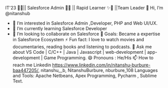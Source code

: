 IT'23 👨‍🎓|| Salesforce Admin 👨‍💻 || Rapid Learner ✨🧠 ||Team Leader 
👋 Hi, I’m @nitanshub
- 👀 I’m interested in Salesforce Admin ,Developer, PHP and Web UI/UX.
- 🌱 I’m currently learning Salesforce Developer
- 💞️ I’m looking to collaborate on Salesforce
🥅 Goals: Became a expertise in Salesforce Ecosystem 
⚡ Fun fact: I love to watch movies and documentaries, reading books and listening to podcasts.
💭 Ask me about VS Code | C/C++ | Java | Javascript | web-development | app-development | Game Programming.
😄 Pronouns : He/His 
 📫 How to reach me Linkedin
https://www.linkedin.com/in/nitanshu-burbure-baa447205/, nitanshu__b, NitanshuBurbure, nburbure_108
Languages and Tools:
Apache Netbeans, Apex Programming, Pycharm , Sublime Text.

<!---
nitanshub/nitanshub is a ✨ special ✨ repository because its `README.md` (this file) appears on your GitHub profile.
You can click the Preview link to take a look at your changes.
--->
